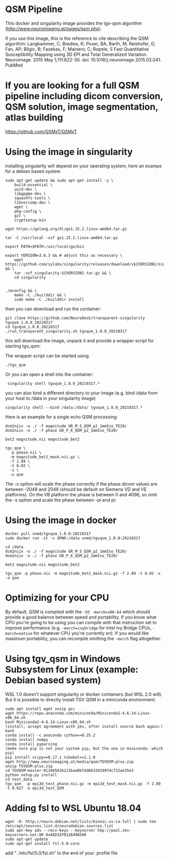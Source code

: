 # QSM Pipeline

This docker and singularity image provides the tgv-qsm algorithm (http://www.neuroimaging.at/pages/qsm.php). 

If you use this image, this is the reference to cite describing the QSM algorithm:
Langkammer, C; Bredies, K; Poser, BA; Barth, M; Reishofer, G; Fan, AP; Bilgic, B; Fazekas, F; Mainero; C; Ropele, S
Fast Quantitative Susceptibility Mapping using 3D EPI and Total Generalized Variation.
Neuroimage. 2015 May 1;111:622-30. doi: 10.1016/j.neuroimage.2015.02.041. PubMed 

# If you are looking for a full QSM pipeline including dicom conversion, QSM solution, image segmentation, atlas building
https://github.com/QSMxT/QSMxT 

# Using the image in singularity
installing singularity will depend on your operating system, here an exampe for a debian based system
```
sudo apt-get update && sudo apt-get install -y \
    build-essential \
    uuid-dev \
    libgpgme-dev \
    squashfs-tools \
    libseccomp-dev \
    wget \
    pkg-config \
    git \
    cryptsetup-bin

wget https://golang.org/dl/go1.15.2.linux-amd64.tar.gz

tar -C /usr/local -xzf go1.15.2.linux-amd64.tar.gz

export PATH=$PATH:/usr/local/go/bin

export VERSION=3.6.3 && # adjust this as necessary \
    wget https://github.com/sylabs/singularity/releases/download/v${VERSION}/singularity-${VERSION}.tar.gz && \
    tar -xzf singularity-${VERSION}.tar.gz && \
    cd singularity


./mconfig && \
    make -C ./builddir && \
    sudo make -C ./builddir install

```

then you can download and run the container:
``` 
git clone https://github.com/NeuroDesk/transparent-singularity tgvqsm_1.0.0_20210317
cd tgvqsm_1.0.0_20210317
./run_transparent_singularity.sh tgvqsm_1.0.0_20210317
```

this will download the image, unpack it and provide a wrapper script for starting tgv_qsm:

The wrapper script can be started using
```
./tgv_qsm

```

Or you can open a shell into the container:
```
 singularity shell tgvqsm_1.0.0_20210317.*
```

you can also bind a different directory to your image (e.g. bind /data from your host to /data in your singularity image)
```
singularity shell --bind /data:/data/ tgvqsm_1.0.0_20210317.*
```

Here is an example for a single echo QSM processing:
```
dcm2niix -o ./ -f magnitude GR_M_5_QSM_p2_1mmIso_TE20/
dcm2niix -o ./ -f phase GR_P_6_QSM_p2_1mmIso_TE20/

bet2 magnitude.nii magnitude_bet2

tgv_qsm \
  -p phase.nii \
  -m magnitude_bet2_mask.nii.gz \
  -f 2.89 \
  -t 0.02 \
  -s \
  -o qsm
```
The -s option will scale the phase correctly if the phase dicom values are between -2048 and 2048 (should be default on Siemens VD and VE platforms). On the VB platform the phase is between 0 and 4096, so omit the -s option and scale the phase between -pi and pi:

# Using the image in docker
```
docker pull vnmd/tgvqsm_1.0.0:20210317
sudo docker run -it -v $PWD:/data vnmd/tgvqsm_1.0.0:20210317

cd /data
dcm2niix -o ./ -f magnitude GR_M_5_QSM_p2_1mmIso_TE20/
dcm2niix -o ./ -f phase GR_P_6_QSM_p2_1mmIso_TE20/

bet2 magnitude.nii magnitude_bet2

tgv_qsm -p phase.nii -m magnitude_bet2_mask.nii.gz -f 2.89 -t 0.02 -s -o qsm
```

# Optimizing for your CPU
By default, QSM is compiled with the `-O3 -march=x86-64` which should provide a good balance between speed and portability. If you know what CPU you're going to be using you can compile with that instruction set to improve performance (e.g. `-march=ivybridge` for Intel Ivy Bridge CPUs, `-march=native` for whatever CPU you're currently on). If you would like maximum portability, you can recompile omitting the `-march` flag altogether. 

# Using tgv_qsm in Windows Subsystem for Linux (example: Debian based system)
WSL 1.0 doesn't support singularity or docker containers (but WSL 2.0 will). But it is possible to directly install TGV QSM in a miniconda environment:
```
sudo apt install wget unzip gcc
wget https://repo.anaconda.com/miniconda/Miniconda2-4.6.14-Linux-x86_64.sh
bash Miniconda2-4.6.14-Linux-x86_64.sh
(install, accept agreement with yes, after install source bash again:)
bash
conda install -c anaconda cython==0.25.2
conda install numpy
conda install pyparsing
(make sure pip is not your system pip, but the one in miniconda: which pip)
pip install scipy==0.17.1 nibabel==2.1.0
wget http://www.neuroimaging.at/media/qsm/TGVQSM-plus.zip
unzip TGVQSM-plus.zip
cd TGVQSM-master-011045626121baa8bfdd6633929974c732ae35e3
python setup.py install
cd test_data
tgv_qsm  -p epi3d_test_phase.nii.gz -m epi3d_test_mask.nii.gz -f 2.89 -t 0.027 -o epi3d_test_QSM
```

# Adding fsl to WSL Ubuntu 18.04
```
wget -O- http://neuro.debian.net/lists/bionic.us-ca.full | sudo tee /etc/apt/sources.list.d/neurodebian.sources.list
sudo apt-key adv --recv-keys --keyserver hkp://pool.sks-keyservers.net:80 0xA5D32F012649A5A9
sudo apt-get update
sudo apt-get install fsl-5.0-core
```
add ". /etc/fsl/5.0/fsl.sh" to the end of your .profile file
